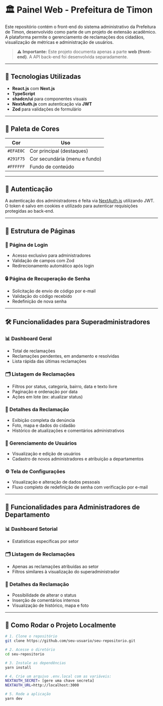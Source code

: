 # 🏛️ Painel Web - Prefeitura de Timon

Este repositório contém o front-end do sistema administrativo da Prefeitura de Timon, desenvolvido como parte de um projeto de extensão acadêmico. A plataforma permite o gerenciamento de reclamações dos cidadãos, visualização de métricas e administração de usuários.

> ⚠️ **Importante:** Este projeto documenta apenas a parte **web (front-end)**. A API back-end foi desenvolvida separadamente.

---

## 🚀 Tecnologias Utilizadas

- **React.js** com **Next.js**
- **TypeScript**
- **shadcn/ui** para componentes visuais
- **NextAuth.js** com autenticação via **JWT**
- **Zod** para validações de formulário

---

## 🎨 Paleta de Cores

| Cor         | Uso                          |
|-------------|------------------------------|
| `#EFAE0C`   | Cor principal (destaques)     |
| `#291F75`   | Cor secundária (menu e fundo) |
| `#FFFFFF`   | Fundo de conteúdo             |

---

## 🔐 Autenticação

A autenticação dos administradores é feita via [NextAuth.js](https://next-auth.js.org/) utilizando JWT. O token é salvo em cookies e utilizado para autenticar requisições protegidas ao back-end.

---

## 🧩 Estrutura de Páginas

### 🔑 Página de Login

- Acesso exclusivo para administradores
- Validação de campos com Zod
- Redirecionamento automático após login

### 🔒 Página de Recuperação de Senha

- Solicitação de envio de código por e-mail
- Validação do código recebido
- Redefinição de nova senha

---

## 🛠️ Funcionalidades para Superadministradores

### 📊 Dashboard Geral

- Total de reclamações
- Reclamações pendentes, em andamento e resolvidas
- Lista rápida das últimas reclamações

### 🗂️ Listagem de Reclamações

- Filtros por status, categoria, bairro, data e texto livre
- Paginação e ordenação por data
- Ações em lote (ex: atualizar status)

### 📝 Detalhes da Reclamação

- Exibição completa da denúncia
- Foto, mapa e dados do cidadão
- Histórico de atualizações e comentários administrativos

### 👥 Gerenciamento de Usuários

- Visualização e edição de usuários
- Cadastro de novos administradores e atribuição a departamentos

### ⚙️ Tela de Configurações

- Visualização e alteração de dados pessoais
- Fluxo completo de redefinição de senha com verificação por e-mail

---

## 💼 Funcionalidades para Administradores de Departamento

### 📊 Dashboard Setorial

- Estatísticas específicas por setor

### 🗂️ Listagem de Reclamações

- Apenas as reclamações atribuídas ao setor
- Filtros similares à visualização do superadministrador

### 📝 Detalhes da Reclamação

- Possibilidade de alterar o status
- Inserção de comentários internos
- Visualização de histórico, mapa e foto

---

## 🧪 Como Rodar o Projeto Localmente

```bash
# 1. Clone o repositório
git clone https://github.com/seu-usuario/seu-repositorio.git

# 2. Acesse o diretório
cd seu-repositorio

# 3. Instale as dependências
yarn install

# 4. Crie um arquivo .env.local com as variáveis:
NEXTAUTH_SECRET= [gere uma chave secreta]
NEXTAUTH_URL=http://localhost:3000

# 5. Rode a aplicação
yarn dev
